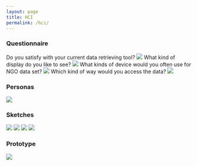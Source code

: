 ```yaml
---
layout: page
title: HCI
permalink: /hci/
---
```


### Questionnaire
Do you satisfy with your current data retrieving tool?
![]({{site.baseurl}}/images/survey1.png)
What kind of display do you like to see?
![]({{site.baseurl}}/images/survey2.png)
What kinds of device would you often use for NGO data set?
![]({{site.baseurl}}/images/survey3.png)
Which kind of way would you access the data?
![]({{site.baseurl}}/images/survey4.png)


### Personas
![]({{site.baseurl}}/images/persona.png)

### Sketches
![]({{site.baseurl}}/images/sketch1.png)
![]({{site.baseurl}}/images/sketch2.png)
![]({{site.baseurl}}/images/sketch3.png)
![]({{site.baseurl}}/images/sketch4.png)

### Prototype
![]({{site.baseurl}}/images/hci-prototype.png)